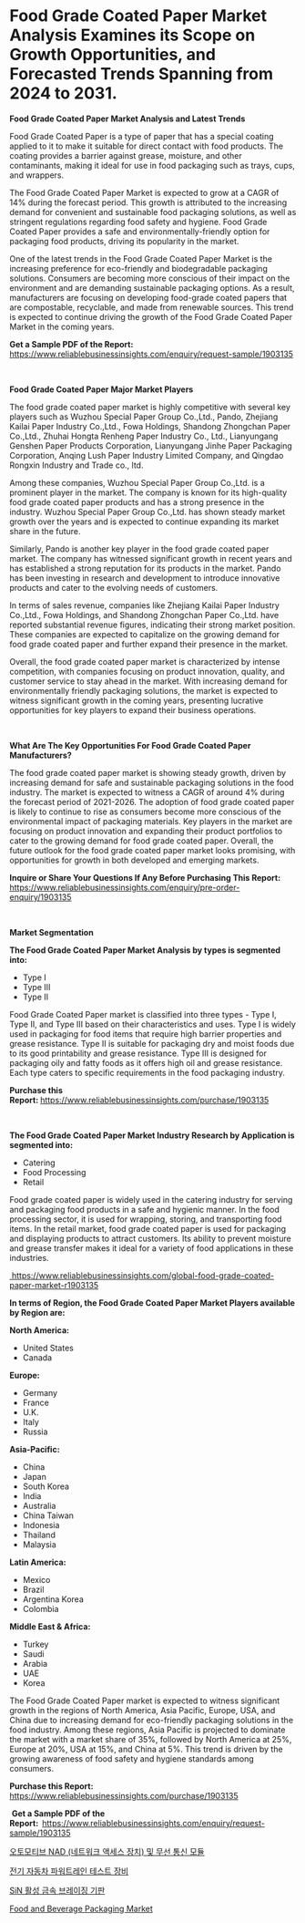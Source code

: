 <p><h1>Food Grade Coated Paper Market Analysis Examines its Scope on Growth Opportunities, and Forecasted Trends Spanning from 2024 to 2031.</h1></p><p><strong>Food Grade Coated Paper Market Analysis and Latest Trends</strong></p>
<p><p>Food Grade Coated Paper is a type of paper that has a special coating applied to it to make it suitable for direct contact with food products. The coating provides a barrier against grease, moisture, and other contaminants, making it ideal for use in food packaging such as trays, cups, and wrappers.</p><p>The Food Grade Coated Paper Market is expected to grow at a CAGR of 14% during the forecast period. This growth is attributed to the increasing demand for convenient and sustainable food packaging solutions, as well as stringent regulations regarding food safety and hygiene. Food Grade Coated Paper provides a safe and environmentally-friendly option for packaging food products, driving its popularity in the market.</p><p>One of the latest trends in the Food Grade Coated Paper Market is the increasing preference for eco-friendly and biodegradable packaging solutions. Consumers are becoming more conscious of their impact on the environment and are demanding sustainable packaging options. As a result, manufacturers are focusing on developing food-grade coated papers that are compostable, recyclable, and made from renewable sources. This trend is expected to continue driving the growth of the Food Grade Coated Paper Market in the coming years.</p></p>
<p><strong>Get a Sample PDF of the Report:&nbsp;</strong> <a href="https://www.reliablebusinessinsights.com/enquiry/request-sample/1903135">https://www.reliablebusinessinsights.com/enquiry/request-sample/1903135</a></p>
<p>&nbsp;</p>
<p><strong>Food Grade Coated Paper Major Market Players</strong></p>
<p><p>The food grade coated paper market is highly competitive with several key players such as Wuzhou Special Paper Group Co.,Ltd., Pando, Zhejiang Kailai Paper Industry Co.,Ltd., Fowa Holdings, Shandong Zhongchan Paper Co.,Ltd., Zhuhai Hongta Renheng Paper Industry Co., Ltd., Lianyungang Genshen Paper Products Corporation, Lianyungang Jinhe Paper Packaging Corporation, Anqing Lush Paper Industry Limited Company, and Qingdao Rongxin Industry and Trade co., ltd.</p><p>Among these companies, Wuzhou Special Paper Group Co.,Ltd. is a prominent player in the market. The company is known for its high-quality food grade coated paper products and has a strong presence in the industry. Wuzhou Special Paper Group Co.,Ltd. has shown steady market growth over the years and is expected to continue expanding its market share in the future.</p><p>Similarly, Pando is another key player in the food grade coated paper market. The company has witnessed significant growth in recent years and has established a strong reputation for its products in the market. Pando has been investing in research and development to introduce innovative products and cater to the evolving needs of customers.</p><p>In terms of sales revenue, companies like Zhejiang Kailai Paper Industry Co.,Ltd., Fowa Holdings, and Shandong Zhongchan Paper Co.,Ltd. have reported substantial revenue figures, indicating their strong market position. These companies are expected to capitalize on the growing demand for food grade coated paper and further expand their presence in the market.</p><p>Overall, the food grade coated paper market is characterized by intense competition, with companies focusing on product innovation, quality, and customer service to stay ahead in the market. With increasing demand for environmentally friendly packaging solutions, the market is expected to witness significant growth in the coming years, presenting lucrative opportunities for key players to expand their business operations.</p></p>
<p>&nbsp;</p>
<p><strong>What Are The Key Opportunities For Food Grade Coated Paper Manufacturers?</strong></p>
<p><p>The food grade coated paper market is showing steady growth, driven by increasing demand for safe and sustainable packaging solutions in the food industry. The market is expected to witness a CAGR of around 4% during the forecast period of 2021-2026. The adoption of food grade coated paper is likely to continue to rise as consumers become more conscious of the environmental impact of packaging materials. Key players in the market are focusing on product innovation and expanding their product portfolios to cater to the growing demand for food grade coated paper. Overall, the future outlook for the food grade coated paper market looks promising, with opportunities for growth in both developed and emerging markets.</p></p>
<p><strong>Inquire or Share Your Questions If Any Before Purchasing This Report:</strong> <a href="https://www.reliablebusinessinsights.com/enquiry/pre-order-enquiry/1903135">https://www.reliablebusinessinsights.com/enquiry/pre-order-enquiry/1903135</a></p>
<p>&nbsp;</p>
<p><strong>Market Segmentation</strong></p>
<p><strong>The Food Grade Coated Paper Market Analysis by types is segmented into:</strong></p>
<p><ul><li>Type I</li><li>Type III</li><li>Type II</li></ul></p>
<p><p>Food Grade Coated Paper market is classified into three types - Type I, Type II, and Type III based on their characteristics and uses. Type I is widely used in packaging for food items that require high barrier properties and grease resistance. Type II is suitable for packaging dry and moist foods due to its good printability and grease resistance. Type III is designed for packaging oily and fatty foods as it offers high oil and grease resistance. Each type caters to specific requirements in the food packaging industry.</p></p>
<p><strong>Purchase this Report:&nbsp;</strong><a href="https://www.reliablebusinessinsights.com/purchase/1903135">https://www.reliablebusinessinsights.com/purchase/1903135</a></p>
<p>&nbsp;</p>
<p><strong>The Food Grade Coated Paper Market Industry Research by Application is segmented into:</strong></p>
<p><ul><li>Catering</li><li>Food Processing</li><li>Retail</li></ul></p>
<p><p>Food grade coated paper is widely used in the catering industry for serving and packaging food products in a safe and hygienic manner. In the food processing sector, it is used for wrapping, storing, and transporting food items. In the retail market, food grade coated paper is used for packaging and displaying products to attract customers. Its ability to prevent moisture and grease transfer makes it ideal for a variety of food applications in these industries.</p></p>
<p><a href="https://www.reliablebusinessinsights.com/global-food-grade-coated-paper-market-r1903135">&nbsp;https://www.reliablebusinessinsights.com/global-food-grade-coated-paper-market-r1903135</a></p>
<p><strong>In terms of Region, the Food Grade Coated Paper Market Players available by Region are:</strong></p>
<p>
    <p> <strong> North America: </strong>
        <ul>
            <li>United States</li>
            <li>Canada</li>
        </ul>
        </p> 
    <p> <strong> Europe: </strong>
        <ul>
            <li>Germany</li>
            <li>France</li>
            <li>U.K.</li>
            <li>Italy</li>
            <li>Russia</li>
        </ul>
        </p> 
    <p> <strong> Asia-Pacific: </strong>
        <ul>
            <li>China</li>
            <li>Japan</li>
            <li>South Korea</li>
            <li>India</li>
            <li>Australia</li>
            <li>China Taiwan</li>
            <li>Indonesia</li>
            <li>Thailand</li>
            <li>Malaysia</li>
        </ul>
        </p> 
    <p> <strong> Latin America: </strong>
        <ul>
            <li>Mexico</li>
            <li>Brazil</li>
            <li>Argentina Korea</li>
            <li>Colombia</li>
        </ul>
        </p> 
    <p> <strong> Middle East & Africa: </strong>
        <ul>
            <li>Turkey</li>
            <li>Saudi</li>
            <li>Arabia</li>
            <li>UAE</li>
            <li>Korea</li>
        </ul>
    </p>
    </p>
<p><p>The Food Grade Coated Paper market is expected to witness significant growth in the regions of North America, Asia Pacific, Europe, USA, and China due to increasing demand for eco-friendly packaging solutions in the food industry. Among these regions, Asia Pacific is projected to dominate the market with a market share of 35%, followed by North America at 25%, Europe at 20%, USA at 15%, and China at 5%. This trend is driven by the growing awareness of food safety and hygiene standards among consumers.</p></p>
<p><strong>Purchase this Report: </strong><a href="https://www.reliablebusinessinsights.com/purchase/1903135">https://www.reliablebusinessinsights.com/purchase/1903135</a></p>
<p>&nbsp;<strong>Get a Sample PDF of the Report:&nbsp;&nbsp;</strong><a href="https://www.reliablebusinessinsights.com/enquiry/request-sample/1903135">https://www.reliablebusinessinsights.com/enquiry/request-sample/1903135</a></p>
<p><strong></strong></p>
<p><p><a href="https://github.com/PercyHagernes9778/Market-Research-Report-List-3/blob/main/152023083675.md">오토모티브 NAD (네트워크 액세스 장치) 및 무선 통신 모듈</a></p><p><a href="https://github.com/muchswr/Market-Research-Report-List-2/blob/main/642826283673.md">전기 자동차 파워트레인 테스트 장비</a></p><p><a href="https://github.com/rsg307664904/Market-Research-Report-List-3/blob/main/204567983674.md">SiN 활성 금속 브레이징 기판</a></p><p><a href="https://github.com/hannahforsyth9786/Market-Research-Report-List-1/blob/main/food-and-beverage-packaging-market.md">Food and Beverage Packaging Market</a></p></p>